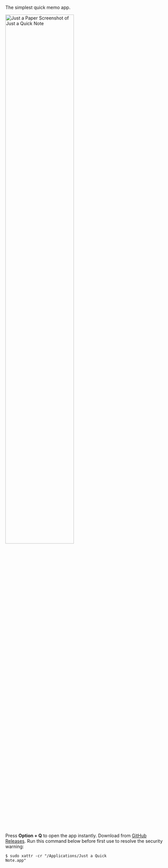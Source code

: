 The simplest quick memo app.

<img src="https://mblog.com/images/just-a-quick-note.jpeg" alt="Just a Paper Screenshot of Just a Quick Note" width="65%">

Press <b>Option + Q</b> to open the app instantly. Download from <a href="https://github.com/manabubannai/just-a-quick-note/releases">GitHub Releases</a>. Run this command below before first use to resolve the security warning:

<code>$ sudo xattr -cr "/Applications/Just a Quick Note.app"</code>
